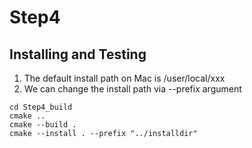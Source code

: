 # Step4
## Installing and Testing

1. The default install path on Mac is /user/local/xxx
2. We can change the install path via --prefix argument
```
cd Step4_build
cmake ..
cmake --build .
cmake --install . --prefix "../installdir"
```

